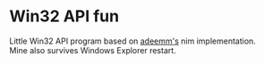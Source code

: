 # Win32 API fun

Little Win32 API program based on [adeemm's](https://github.com/adeemm/WinAPI-Fun) nim implementation.  
Mine also survives Windows Explorer restart.

